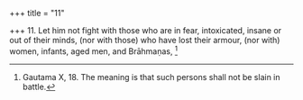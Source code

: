 +++
title = "11"

+++
11. Let him not fight with those who are in fear, intoxicated, insane or out of their minds, (nor with those) who have lost their armour, (nor with) women, infants, aged men, and Brāhmaṇas, [^11] 


[^11]:  Gautama X, 18. The meaning is that such persons shall not be slain in battle.
